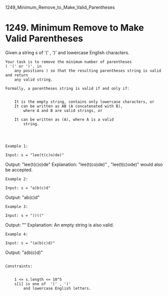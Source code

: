 1249_Minimum_Remove_to_Make_Valid_Parentheses
# 1249. Minimum Remove to Make Valid Parentheses

Given a string s of '(' , ')' and
        lowercase English characters. 

    Your task is to remove the minimum number of parentheses ( '(' or ')', in
        any positions ) so that the resulting parentheses string is valid and return
        any valid string.

    Formally, a parentheses string is valid if and only if:

    
        It is the empty string, contains only lowercase characters, or
        It can be written as AB (A concatenated with B),
            where A and B are valid strings, or
        
        It can be written as (A), where A is a valid
            string.
        
    

     
    Example 1:

    Input: s = "lee(t(c)o)de)"
Output: "lee(t(c)o)de"
Explanation: "lee(t(co)de)" , "lee(t(c)ode)" would also be accepted.

    Example 2:

    Input: s = "a)b(c)d"
Output: "ab(c)d"

    Example 3:

    Input: s = "))(("
Output: ""
Explanation: An empty string is also valid.

    Example 4:

    Input: s = "(a(b(c)d)"
Output: "a(b(c)d)"

     
    Constraints:

    
        1 <= s.length <= 10^5
        s[i] is one of  '(' , ')'
            and lowercase English letters.